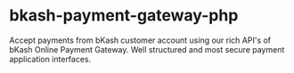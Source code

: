 # bkash-payment-gateway-php
Accept payments from bKash customer account using our rich API's of bKash Online Payment Gateway. Well structured and most secure payment application interfaces.
